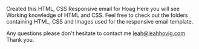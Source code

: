 Created this HTML, CSS Responsive email for Hoag
Here you will see Working knowledge of HTML and CSS. Feel free to check out the folders containing HTML, CSS and Images used for the responsive email template.

Any questions please don't hesitate to contact me <a href="mailto:leah@leahhovig.com" target="_blank">leah@leahhovig.com</a>
Thank you.
